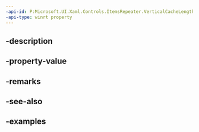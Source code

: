 ```yaml
---
-api-id: P:Microsoft.UI.Xaml.Controls.ItemsRepeater.VerticalCacheLengthProperty
-api-type: winrt property
---
```


## -description

## -property-value

## -remarks

## -see-also

## -examples

